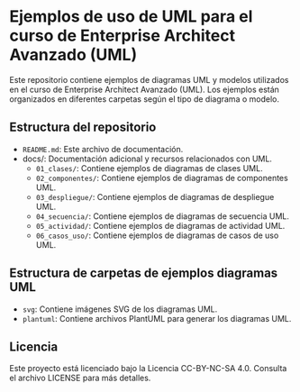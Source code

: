 # Ejemplos de uso de UML para el curso de Enterprise Architect Avanzado (UML)

Este repositorio contiene ejemplos de diagramas UML y modelos utilizados en el curso de Enterprise Architect Avanzado (UML). Los ejemplos están organizados en diferentes carpetas según el tipo de diagrama o modelo.
## Estructura del repositorio
- `README.md`: Este archivo de documentación.
- docs/: Documentación adicional y recursos relacionados con UML.
  - `01_clases/`: Contiene ejemplos de diagramas de clases UML.
  - `02_componentes/`: Contiene ejemplos de diagramas de componentes UML.
  - `03_despliegue/`: Contiene ejemplos de diagramas de despliegue UML.
  - `04_secuencia/`: Contiene ejemplos de diagramas de secuencia UML.
  - `05_actividad/`: Contiene ejemplos de diagramas de actividad UML.
  - `06_casos_uso/`: Contiene ejemplos de diagramas de casos de uso UML.
  
## Estructura de carpetas de ejemplos diagramas UML
- `svg`: Contiene imágenes SVG de los diagramas UML.
- `plantuml`: Contiene archivos PlantUML para generar los diagramas UML.
 
## Licencia
Este proyecto está licenciado bajo la Licencia CC-BY-NC-SA 4.0. Consulta el archivo LICENSE para más detalles.